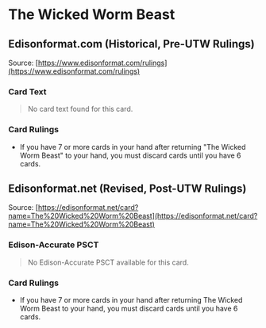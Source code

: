 # The Wicked Worm Beast

## Edisonformat.com (Historical, Pre-UTW Rulings)

Source: [https://www.edisonformat.com/rulings](https://www.edisonformat.com/rulings)

### Card Text

> No card text found for this card.

### Card Rulings

*   If you have 7 or more cards in your hand after returning "The Wicked Worm Beast" to your hand, you must discard cards until you have 6 cards.

## Edisonformat.net (Revised, Post-UTW Rulings)

Source: [https://edisonformat.net/card?name=The%20Wicked%20Worm%20Beast](https://edisonformat.net/card?name=The%20Wicked%20Worm%20Beast)

### Edison-Accurate PSCT

> No Edison-Accurate PSCT available for this card.

### Card Rulings

*   If you have 7 or more cards in your hand after returning The Wicked Worm Beast to your hand, you must discard cards until you have 6 cards.
            
